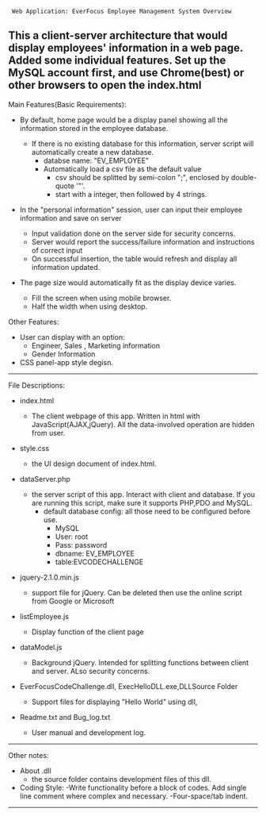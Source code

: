 
     Web Application: EverFocus Employee Management System Overview


This a client-server architecture that would display employees' information in a web
page. Added some individual features.
Set up the MySQL account first, and use Chrome(best) or other browsers to open the index.html
------------------------------------------------------------------------------------
Main Features(Basic Requirements):
 - By default, home page would be a display panel showing all the information stored in the employee database.
     - If there is no existing database for this information, server script will automatically create a new database.
         - databse name: "EV_EMPLOYEE"
         - Automatically load a csv file as the default value
             - csv should be splitted by semi-colon ";", enclosed by double-quote '"'.
             - start with a integer, then followed by 4 strings.

 - In the "personal information" session, user can input their employee information and save on server
     - Input validation done on the server side for security concerns.
     - Server would report the success/failure information and instructions of correct input
     - On successful insertion, the table would refresh and display all information updated.

 - The page size would automatically fit as the display device varies.
     - Fill the screen when using mobile browser.
     - Half the width when using desktop.

Other Features:
 - User can display with an option:
   - Engineer, Sales , Marketing information
   - Gender Information
 - CSS panel-app style degisn.

------------------------------------------------------------------------------------
File Descriptions:
 - index.html
   - The client webpage of this app. Written in html with JavaScript(AJAX,jQuery). All the data-involved operation are hidden from user.

 - style.css
   - the UI design document of index.html. 

 - dataServer.php
   - the server script of this app. Interact with client and database. If you are running this script, make sure it supports PHP,PDO and MySQL.
     - default database config: all those need to be configured before use.
       - MySQL
       - User: root
       - Pass: password
       - dbname: EV_EMPLOYEE
       - table:EVCODECHALLENGE

  - jquery-2.1.0.min.js
    - support file for jQuery. Can be deleted then use the online script from Google or Microsoft
  
  - listEmployee.js
    - Display function of the client page

  - dataModel.js
    - Background jQuery. Intended for splitting functions between client and server. ALso security concerns.

  - EverFocusCodeChallenge.dll, ExecHelloDLL.exe,DLLSource Folder
    - Support files for displaying "Hello World" using dll,

  - Readme.txt and Bug_log.txt
    - User manual and development log.
------------------------------------------------------------------------------------
Other notes:
   - About  .dll
     - the source folder contains development files of this dll.
   - Coding Style:
     -Write functionality before a block of codes. Add single line comment where complex and necessary. 
     -Four-space/tab indent. 
------------------------------------------------------------------------------------
